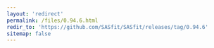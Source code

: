```yaml
---
layout: 'redirect'
permalink: /files/0.94.6.html
redir_to: 'https://github.com/SASfit/SASfit/releases/tag/0.94.6'
sitemap: false
---
```

